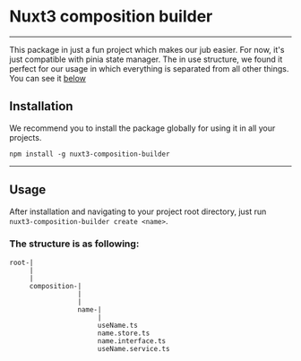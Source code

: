 # Nuxt3 composition builder

---

This package in just a fun project which makes our jub easier. For now, it's just compatible with 
pinia state manager. The in use structure, we found it perfect for our usage in which everything 
is separated from all other things. You can see it [below](#The%20structure%20is%20as%20following) 

## Installation 
We recommend you to install the package globally for using it in all your projects.

```
npm install -g nuxt3-composition-builder
```

---

## Usage
After installation and navigating to your project root directory, just run `nuxt3-composition-builder create <name>`.

### The structure is as following:
```
root-|
     |
     |
     composition-|
                 |
                 |
                 name-|
                      |
                      useName.ts
                      name.store.ts
                      name.interface.ts
                      useName.service.ts
```